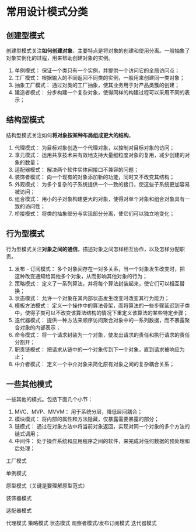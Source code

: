 # 常用设计模式分类

## 创建型模式

创建型模式关注**如何创建对象**，主要特点是将对象的创建和使用分离。一般抽象了对象实例化的过程，用来帮助创建对象的实例。

1. 单例模式： 保证一个类只有一个实例，并提供一个访问它的全局访问点；
2. 工厂模式： 根据输入的不同返回不同类的实例，一般用来创建同一类对象；
3. 抽象工厂模式： 通过对类的工厂抽象，使其业务用于对产品类簇的创建；
4. 建造者模式： 分步构建一个复杂对象，使得同样的构建过程可以采用不同的表示；

## 结构型模式

结构型模式关注如何**将对象按某种布局组成更大的结构**。

1. 代理模式： 为目标对象创造一个代理对象，以控制对目标对象的访问；
2. 享元模式： 运用共享技术来有效地支持大量细粒度对象的复用，减少创建的对象的数量；
3. 适配器模式： 解决两个软件实体间接口不兼容的问题；
4. 装饰者模式： 向一个现有的对象添加新的功能，同时又不改变其结构；
5. 外观模式： 为多个复杂的子系统提供一个一致的接口，使这些子系统更加容易被访问；
6. 组合模式： 用小的子对象构建更大的对象，使得对单个对象和组合对象具有一致的访问性；
7. 桥接模式： 将类的抽象部分与实现部分分离，使它们可以独立地变化；

## 行为型模式

行为型模式关注**对象之间的通信**，描述对象之间怎样相互协作，以及怎样分配职责。

1. 发布 - 订阅模式： 多个对象间存在一对多关系，当一个对象发生改变时，把这种改变通知给其他多个对象，从而影响其他对象的行为；
2. 策略模式： 定义了一系列算法，并将每个算法封装起来，使它们可以相互替换；
3. 状态模式： 允许一个对象在其内部状态发生改变时改变其行为能力；
4. 模板方法模式： 定义一个操作中的算法骨架，而将算法的一些步骤延迟到子类中，使得子类可以不改变该算法结构的情况下重定义该算法的某些特定步骤；
5. 迭代器模式： 提供一种方法来顺序访问聚合对象中的一系列数据，而不暴露聚合对象的内部表示；
6. 命令模式： 将一个请求封装为一个对象，使发出请求的责任和执行请求的责任分割开；
7. 职责链模式： 把请求从链中的一个对象传到下一个对象，直到请求被响应为止；
8. 中介者模式： 定义一个中介对象来简化原有对象之间的复杂耦合关系；

## 一些其他模式

一些其他的模式。包括下面几个小节：

1. MVC、MVP、MVVM： 用于系统分层，降低层间耦合；
2. 模块模式： 将内部的属性和方法隐藏，仅暴露需要暴露的部分；
3. 链模式： 通过在对象方法中将当前对象返回，实现对同一个对象的多个方法的链式调用；
4. 中间件： 处于操作系统和应用程序之间的软件，来完成对任何数据的预处理和后处理；

工厂模式

单例模式

原型模式（关键是要理解原型范式）

装饰器模式

适配器模式

代理模式
策略模式
状态模式
观察者模式/发布订阅模式
迭代器模式
